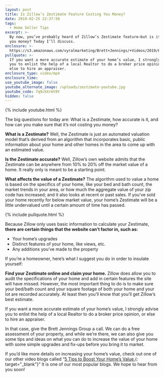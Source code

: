 ```yaml
---
layout: post
title: Is Zillow’s Zestimate Feature Costing You Money?
date: 2019-02-25 22:37:50
tags:
  - Home Seller Tips
excerpt: >-
  By now, you’ve probably heard of Zillow’s Zestimate feature—but is it costing
  you money? Today I’ll discuss.
enclosure: >-
  https://s3.amazonaws.com/vyralmarketing/Brett+Jennings/+Videos/2019/February/Real+Estate+Experts-+Is+Zillows+Zestimate+Feature+Costing+You+Money_.mp4
pullquote: >-
  If you want a more accurate estimate of your home’s value, I strongly advise
  you to enlist the help of a local Realtor to do a broker price opinion, or
  else to hire an appraiser.
enclosure_type: video/mp4
enclosure_time:
use_youtube_image: false
youtube_alternate_image: /uploads/zestimate-youtube.jpg
youtube_code: 7q9ckXrmY8Y
hidden: false
---
```


{% include youtube.html %}

The big questions for today are: What is a Zestimate, how accurate is it, and how can you make sure that it’s not costing you money?

**What is a Zestimate?** Well, the Zestimate is just an automated valuation model that’s derived from an algorithm that incorporates basic, public information about your home and other homes in the area to come up with an estimated value.

**Is the Zestimate accurate?** Well, Zillow’s own website admits that the Zestimate can be anywhere from 10% to 20% off the market value of a home. It really only is meant to be a starting point.&nbsp;

**What affects the value of a Zestimate?** The algorithm used to value a home is based on the specifics of your home, like your bed and bath count, the market trends in your area, or how much the aggregate value of your zip code has increased; and it also looks at recent or past sales. If you’ve sold your home recently for below market value, your home’s Zestimate will be a little undervalued until a certain amount of time has passed.

{% include pullquote.html %}

Because Zillow only uses basic information to calculate your Zestimate, **there are certain things that the website can’t factor in, such as:**

* Your home’s upgrades
* Distinct features of your home, like views, etc.
* Any additions you’ve made to the property

If you’re a homeowner, here’s what I suggest you do in order to insulate yourself:

**Find your Zestimate online and claim your home.** Zillow does allow you to audit the specifications of your home and add in certain features the site will have missed. However, the most important thing to do is to make sure your bed/bath count and your square footage of both your home and your lot are recorded accurately. At least then you’ll know that you’ll get Zillow’s best estimate.

If you want a more accurate estimate of your home’s value, I strongly advise you to enlist the help of a local Realtor to do a broker price opinion, or else to hire an appraiser.

In that case, give the Brett Jennings Group a call. We can do a free assessment of your property, and while we’re there, we can also give you some tips and ideas on what you can do to increase the value of your home with some simple upgrades and fix-ups before you bring it to market.

If you’d like more details on increasing your home’s value, check out one of our other video blogs called “[5 Tips to Boost Your Home’s Value.](https://siliconvalleyrealestatejournal.com/silicon-valley-real-estate-home.html){: target="_blank"}” It is one of our most popular blogs. We hope to hear from you soon!